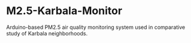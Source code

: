 # M2.5-Karbala-Monitor
Arduino-based PM2.5 air quality monitoring system used in comparative study of Karbala neighborhoods.
